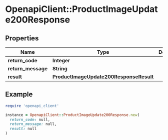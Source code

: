 # OpenapiClient::ProductImageUpdate200Response

## Properties

| Name | Type | Description | Notes |
| ---- | ---- | ----------- | ----- |
| **return_code** | **Integer** |  | [optional] |
| **return_message** | **String** |  | [optional] |
| **result** | [**ProductImageUpdate200ResponseResult**](ProductImageUpdate200ResponseResult.md) |  | [optional] |

## Example

```ruby
require 'openapi_client'

instance = OpenapiClient::ProductImageUpdate200Response.new(
  return_code: null,
  return_message: null,
  result: null
)
```


